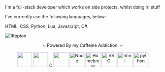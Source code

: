 I'm a full-stack developer which works on side projects, whilst doing irl stuff

I've currently use the following languages, below:

HTML, CSS, Python, Lua, Javascript, C#.


![1Kepton](https://github-readme-stats.vercel.app/api?username=150L&show_icons=true&theme=radical)



<div align="center">
<p>~ Powered By my Caffeine Addiction. ~ </p>
<img src="https://cdn.svgporn.com/logos/javascript.svg" width="48" height="48">
<img src="https://upload.wikimedia.org/wikipedia/commons/thumb/1/18/C_Programming_Language.svg/695px-C_Programming_Language.svg.png" width="48" height="48"/> C
<img src="https://cdn.svgporn.com/logos/css-3.svg" width="48" height="48">
<img src="https://cdn.svgporn.com/logos/nodejs-icon.svg" alt="Node" width="48" height="48">
<img src="https://cdn.svgporn.com/logos/homebrew.svg" alt="Homebrew" width="48" height="48">
<img src="https://cdn.svgporn.com/logos/visual-studio-code.svg" alt="VSC" width="48" height="48">
<img src="https://cdn.svgporn.com/logos/html-5.svg" alt="html" width="48" height="48">
<img src="https://cdn.svgporn.com/logos/python.svg" alt="python" width="48" height="48">


